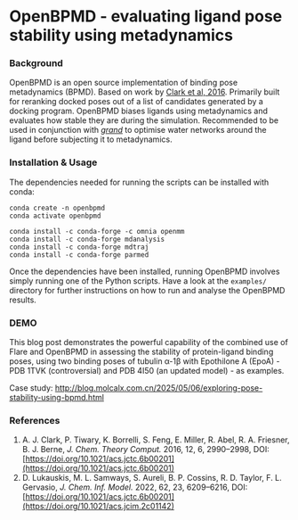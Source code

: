 # OpenBPMD - evaluating ligand pose stability using metadynamics

### Background 
OpenBPMD is an open source implementation of binding pose metadynamics (BPMD). Based on work by [Clark et al, 2016](https://doi.org/10.1021/acs.jctc.6b00201). Primarily built for reranking docked poses out of a list of candidates generated by a docking program. OpenBPMD biases ligands using metadynamics and evaluates how stable they are during the simulation. Recommended to be used in conjunction with [_grand_](https://github.com/essex-lab/grand) to optimise water networks around the ligand before subjecting it to metadynamics.

### Installation & Usage

The dependencies needed for running the scripts can be installed with conda:

```
conda create -n openbpmd
conda activate openbpmd

conda install -c conda-forge -c omnia openmm
conda install -c conda-forge mdanalysis
conda install -c conda-forge mdtraj
conda install -c conda-forge parmed
```

Once the dependencies have been installed, running OpenBPMD involves simply running one of the Python scripts. Have a look at the ```examples/``` directory for further instructions on how to run and analyse the OpenBPMD results.

### DEMO
This blog post demonstrates the powerful capability of the combined use of Flare and OpenBPMD in assessing the stability of protein-ligand binding poses, using two binding poses of tubulin α-1β with Epothilone A (EpoA) - PDB 1TVK (controversial) and PDB 4I50 (an updated model) - as examples.

Case study: <a href="http://blog.molcalx.com.cn/2025/05/06/exploring-pose-stability-using-bpmd.html">http://blog.molcalx.com.cn/2025/05/06/exploring-pose-stability-using-bpmd.html</a> 

### References

1. A. J. Clark, P. Tiwary, K. Borrelli, S. Feng, E. Miller, R. Abel, R. A. Friesner, B. J. Berne, _J. Chem. Theory Comput._ 2016, 12, 6, 2990–2998, DOI:[https://doi.org/10.1021/acs.jctc.6b00201](https://doi.org/10.1021/acs.jctc.6b00201) 
2. D. Lukauskis, M. L. Samways, S. Aureli, B. P. Cossins, R. D. Taylor, F. L. Gervasio, _J. Chem. Inf. Model._ 2022, 62, 23, 6209–6216, DOI:[https://doi.org/10.1021/acs.jctc.6b00201](https://doi.org/10.1021/acs.jcim.2c01142)
